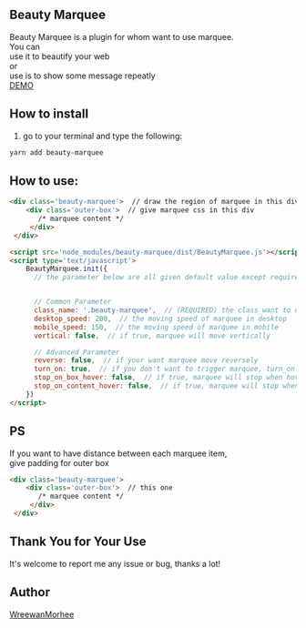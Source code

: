 ## Beauty Marquee
Beauty Marquee is a plugin for whom want to use marquee.                         
You can                                          
use it to beautify your web                            
or                          
use is to show some message repeatly                          
[DEMO](https://event.hearst.com.tw/uiuxstoredemo/beautymarquee/)


## How to install
1. go to your terminal and type the following:
```bash
yarn add beauty-marquee
```

## How to use:
```html
<div class='beauty-marquee'>  // draw the region of marquee in this div, main on width and height
	<div class='outer-box'>  // give marquee css in this div
	   /* marquee content */
	 </div>
 </div>

<script src='node_modules/beauty-marquee/dist/BeautyMarquee.js'></script>
<script type='text/javascript'>
    BeautyMarquee.init({
      // the parameter below are all given default value except required value


      // Common Parameter
      class_name: '.beauty-marquee',  // (REQUIRED) the class want to use beauty-marquee  
      desktop_speed: 200,  // the moving speed of marquee in desktop
      mobile_speed: 150,  // the moving speed of marquee in mobile
      vertical: false,  // if true, marquee will move vertically

      // Advanced Parameter
      reverse: false,  // if your want marquee move reversely
      turn_on: true,  // if you don't want to trigger marquee, turn_on should be false
      stop_on_box_hover: false,  // if true, marquee will stop when hover marquee region
      stop_on_content_hover: false,  // if true, marquee will stop when hover marquee content
    })
</script>
```

## PS

If you want to have distance between each marquee item,            
give padding for outer box
```html
<div class='beauty-marquee'>
	<div class='outer-box'>  // this one
	   /* marquee content */
	 </div>
 </div>
````

## Thank You for Your Use
It's welcome to report me any issue or bug, thanks a lot!

## Author
[WreewanMorhee](https://github.com/WreewanMorhee)
